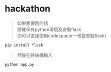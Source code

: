 # hackathon  
>如果想要跑的話   
>請確保有python環境及安裝flask   
>亦可以直接使用codespace(一樣要安裝flask)      
```
pip install flask
```
>然後在終端機輸入
```
python app.py
```
